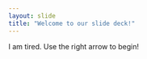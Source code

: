 ```yaml
---
layout: slide
title: "Welcome to our slide deck!"
---
```

I am tired. 
Use the right arrow to begin!
